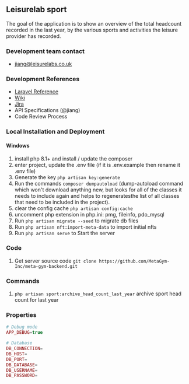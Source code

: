 ## Leisurelab sport 

The goal of the application is to show an overview of the total headcount recorded in the
last year, by the various sports and activities the leisure provider has recorded.

### Development team contact
- jiang@leisurelabs.co.uk

### Development References
- [Laravel Reference](https://laravel.com/docs)
- [Wiki](https://leisurelabs.atlassian.net/wiki/spaces/MET/)
- [Jira](https://leisurelabs.atlassian.net/jira/software/projects/MET/)
- API Specifications (@jiang)
- Code Review Process


### Local Installation and Deployment
#### Windows
1. install php 8.1+ and install / update the composer
2. enter project, update the .env file (if it is .env.example then rename it .env file)
3. Generate the key `php artisan key:generate`
4. Run the commands `composer dumpautoload` (dump-autoload command which won't download anything new, but looks for all of the classes it needs to include again and helps to regeneratesthe list of all classes that need to be included in the project).
5. clear the config cache `php artisan config:cache`
6. uncomment php extension in php.ini: pmg, fileinfo, pdo_mysql
7. Run `php artisan migrate --seed` to migrate db files
8. Run `php artisan nft:import-meta-data` to import initial nfts
9. Run `php artisan serve` to Start the server


### Code
1. Get server source code `git clone https://github.com/MetaGym-Inc/meta-gym-backend.git`

### Commands
1. `php artisan sport:archive_head_count_last_year` archive sport head count for last year


### Properties
```php
# Debug mode
APP_DEBUG=true

# Database
DB_CONNECTION=
DB_HOST=
DB_PORT=
DB_DATABASE=
DB_USERNAME=
DB_PASSWORD=
```
